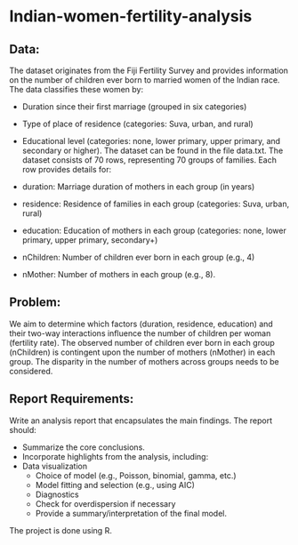 # Indian-women-fertility-analysis

## Data:
The dataset originates from the Fiji Fertility Survey and provides information on the number of children ever born to married women of the Indian race. The data classifies these women by:

- Duration since their first marriage (grouped in six categories)
- Type of place of residence (categories: Suva, urban, and rural)
- Educational level (categories: none, lower primary, upper primary, and secondary or higher).
The dataset can be found in the file data.txt. The dataset consists of 70 rows, representing 70 groups of families. Each row provides details for:

- duration: Marriage duration of mothers in each group (in years)
- residence: Residence of families in each group (categories: Suva, urban, rural)
- education: Education of mothers in each group (categories: none, lower primary, upper primary, secondary+)
- nChildren: Number of children ever born in each group (e.g., 4)
- nMother: Number of mothers in each group (e.g., 8).

## Problem:
We aim to determine which factors (duration, residence, education) and their two-way interactions influence the number of children per woman (fertility rate). The observed number of children ever born in each group (nChildren) is contingent upon the number of mothers (nMother) in each group. The disparity in the number of mothers across groups needs to be considered.

## Report Requirements:
Write an analysis report that encapsulates the main findings. The report should:

- Summarize the core conclusions.
- Incorporate highlights from the analysis, including:
- Data visualization
    + Choice of model (e.g., Poisson, binomial, gamma, etc.)
    + Model fitting and selection (e.g., using AIC)
    + Diagnostics
    + Check for overdispersion if necessary
    + Provide a summary/interpretation of the final model.

 The project is done using R.
